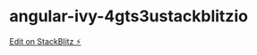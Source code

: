 # angular-ivy-4gts3ustackblitzio

[Edit on StackBlitz ⚡️](https://stackblitz.com/edit/angular-ivy-4gts3ustackblitzio)